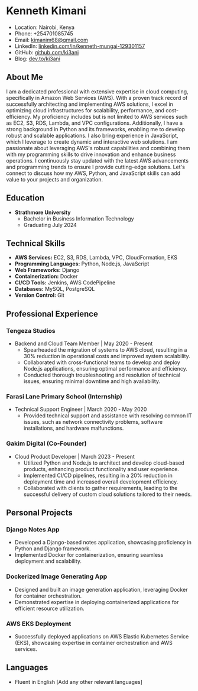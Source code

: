 # Kenneth Kimani
- Location: Nairobi, Kenya
- Phone: +254701085745
- Email: kimanim68@gmail.com
- LinkedIn: [linkedin.com/in/kenneth-mungai-129301157](https://www.linkedin.com/in/kenneth-mungai-129301157)
- GitHub: [github.com/ki3ani](https://github.com/ki3ani)
- Blog: [dev.to/ki3ani](https://dev.to/ki3ani)

## About Me
I am a dedicated professional with extensive expertise in cloud computing, specifically in Amazon Web Services (AWS). With a proven track record of successfully architecting and implementing AWS solutions, I excel in optimizing cloud infrastructures for scalability, performance, and cost-efficiency. My proficiency includes but is not limited to AWS services such as EC2, S3, RDS, Lambda, and VPC configurations. Additionally, I have a strong background in Python and its frameworks, enabling me to develop robust and scalable applications. I also bring experience in JavaScript, which I leverage to create dynamic and interactive web solutions. I am passionate about leveraging AWS's robust capabilities and combining them with my programming skills to drive innovation and enhance business operations. I continuously stay updated with the latest AWS advancements and programming trends to ensure I provide cutting-edge solutions. Let's connect to discuss how my AWS, Python, and JavaScript skills can add value to your projects and organization.

## Education
- **Strathmore University**
  - Bachelor in Business Information Technology
  - Graduating July 2024

## Technical Skills
- **AWS Services:** EC2, S3, RDS, Lambda, VPC, CloudFormation, EKS
- **Programming Languages:** Python, Node.js, JavaScript
- **Web Frameworks:** Django
- **Containerization:** Docker
- **CI/CD Tools:** Jenkins, AWS CodePipeline
- **Databases:** MySQL, PostgreSQL
- **Version Control:** Git

## Professional Experience

### Tengeza Studios
- Backend and Cloud Team Member | May 2020 - Present
  - Spearheaded the migration of systems to AWS cloud, resulting in a 30% reduction in operational costs and improved system scalability.
  - Collaborated with cross-functional teams to develop and deploy Node.js applications, ensuring optimal performance and efficiency.
  - Conducted thorough troubleshooting and resolution of technical issues, ensuring minimal downtime and high availability.

### Farasi Lane Primary School (Internship)
- Technical Support Engineer | March 2020 - May 2020
  - Provided technical support and assistance with resolving common IT issues, such as network connectivity problems, software installations, and hardware malfunctions.

### Gakim Digital (Co-Founder)
- Cloud Product Developer | March 2023 - Present
  - Utilized Python and Node.js to architect and develop cloud-based products, enhancing product functionality and user experience.
  - Implemented CI/CD pipelines, resulting in a 20% reduction in deployment time and increased overall development efficiency.
  - Collaborated with clients to gather requirements, leading to the successful delivery of custom cloud solutions tailored to their needs.

## Personal Projects

### Django Notes App
- Developed a Django-based notes application, showcasing proficiency in Python and Django framework.
- Implemented Docker for containerization, ensuring seamless deployment and scalability.

### Dockerized Image Generating App
- Designed and built an image generation application, leveraging Docker for container orchestration.
- Demonstrated expertise in deploying containerized applications for efficient resource utilization.

### AWS EKS Deployment
- Successfully deployed applications on AWS Elastic Kubernetes Service (EKS), showcasing expertise in container orchestration and AWS services.

## Languages
- Fluent in English [Add any other relevant languages]
